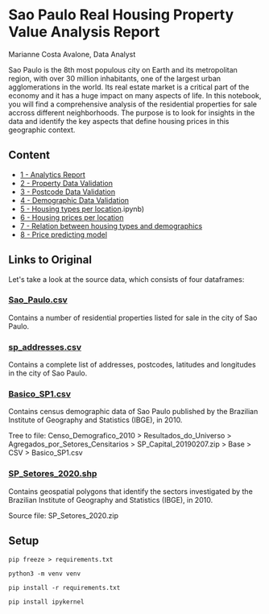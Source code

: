 # Sao Paulo Real Housing Property Value Analysis Report

Marianne Costa Avalone, Data Analyst

Sao Paulo is the 8th most populous city on Earth and its metropolitan region, with over 30 million inhabitants, one of the largest urban agglomerations in the world. Its real estate market is a critical part of the economy and it has a huge impact on many aspects of life. In this notebook, you will find a comprehensive analysis of the residential properties for sale accross different neighborhoods. The purpose is to look for insights in the data and identify the key aspects that define housing prices in this geographic context.

## Content

- [1 - Analytics Report](analytics-report.ipynb)
- [2 - Property Data Validation](property-data-validation.ipynb)
- [3 - Postcode Data Validation](postcode-data-validation.ipynb)
- [4 - Demographic Data Validation](demographic-data-validation.ipynb)
- [5 - Housing types per location](sp-housing-geospattypes).ipynb)
- [6 - Housing prices per location](sp-housing-geospatprices.ipynb)
- [7 - Relation between housing types and demographics](sp-housing-demorelat.ipynb)
- [8 - Price predicting model](sp-housing-pricepredict.ipynb)

## Links to Original 
Let's take a look at the source data, which consists of four dataframes:

### [Sao_Paulo.csv](https://www.kaggle.com/datasets/kaggleshashankk/house-price-data-of-sao-paulo/download?datasetVersionNumber=1)
Contains a number of residential properties listed for sale in the city of Sao Paulo.

### [sp_addresses.csv](https://drive.google.com/file/d/1msFHO93b6Vncna1RW1389Ovlmky_VZHD/view?usp=sharing)
Contains a complete list of addresses, postcodes, latitudes and longitudes in the city of Sao Paulo.
### [Basico_SP1.csv](https://www.ibge.gov.br/estatisticas/downloads-estatisticas.html)
Contains census demographic data of Sao Paulo published by the Brazilian Institute of Geography and Statistics (IBGE), in 2010.

Tree to file: Censo_Demografico_2010 > Resultados_do_Universo > Agregados_por_Setores_Censitarios > SP_Capital_20190207.zip > Base > CSV > Basico_SP1.csv

### [SP_Setores_2020.shp](https://www.ibge.gov.br/geociencias/downloads-geociencias.html?caminho=organizacao_do_territorio/malhas_territoriais/malhas_de_setores_censitarios__divisoes_intramunicipais/2020/Malha_de_setores_(shp)_por_UFs)
Contains geospatial polygons that identify the sectors investigated by the Brazilian Institute of Geography and Statistics (IBGE), in 2010.

Source file: SP_Setores_2020.zip

## Setup

`pip freeze > requirements.txt`

`python3 -m venv venv`

`pip install -r requirements.txt`

`pip install ipykernel`
